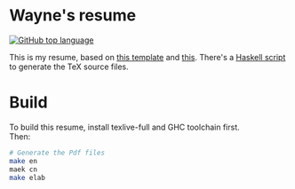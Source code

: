 # Wayne's resume

[![GitHub top language](https://img.shields.io/github/languages/top/KageyamaRuka/resume.svg)](https://github.com/KageyamaRuka/resume)

This is my resume, based on [this template](https://github.com/billryan/resume) and [this](https://github.com/ice1000/resume).
There's a [Haskell script](Resume.hs) to generate the TeX source files.

# Build

To build this resume, install texlive-full and GHC toolchain first.<br/>
Then:

```bash
# Generate the Pdf files
make en
maek cn
make elab

